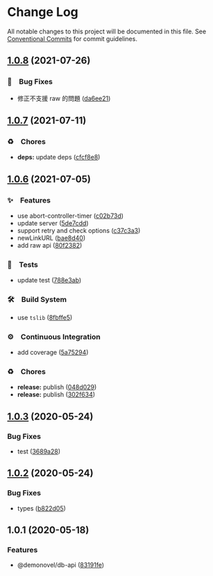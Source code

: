 # Change Log

All notable changes to this project will be documented in this file.
See [Conventional Commits](https://conventionalcommits.org) for commit guidelines.

## [1.0.8](https://github.com/demonovel/db-api/compare/@demonovel/db-api@1.0.7...@demonovel/db-api@1.0.8) (2021-07-26)


### 🐛　Bug Fixes

* 修正不支援 raw 的問題 ([da6ee21](https://github.com/demonovel/db-api/commit/da6ee2162a0cb2924f8f0ec8eef2013c1bdbb5de))





## [1.0.7](https://github.com/demonovel/db-api/compare/@demonovel/db-api@1.0.6...@demonovel/db-api@1.0.7) (2021-07-11)


### ♻️　Chores

* **deps:** update deps ([cfcf8e8](https://github.com/demonovel/db-api/commit/cfcf8e8103454c4becf9b7b819e31de06f2a9c67))





## [1.0.6](https://github.com/demonovel/db-api/compare/@demonovel/db-api@1.0.3...@demonovel/db-api@1.0.6) (2021-07-05)


### ✨　Features

* use abort-controller-timer ([c02b73d](https://github.com/demonovel/db-api/commit/c02b73d7a0c6865a0f14f9ae79f9386b571d29fc))
* update server ([5de7cdd](https://github.com/demonovel/db-api/commit/5de7cddf5910d0db1a541b170a6bbd0be407f75f))
* support retry and check options ([c37c3a3](https://github.com/demonovel/db-api/commit/c37c3a36d74117f9adc6fa242afa8aaa26d9cf33))
* newLinkURL ([bae8d40](https://github.com/demonovel/db-api/commit/bae8d402e167af8e700a5b776f089388c00fb7b2))
* add raw api ([80f2382](https://github.com/demonovel/db-api/commit/80f238214bc2c96042724e57f8d5983da1027aef))


### 🚨　Tests

* update test ([788e3ab](https://github.com/demonovel/db-api/commit/788e3aba0b3a62c6fb55dbf834a854e9559c9495))


### 🛠　Build System

* use `tslib` ([8fbffe5](https://github.com/demonovel/db-api/commit/8fbffe501052a80e01be938c9b7beef3a540d43c))


### ⚙️　Continuous Integration

* add coverage ([5a75294](https://github.com/demonovel/db-api/commit/5a75294e64cc87d923c68e0a7cb7e63f48588a9f))


### ♻️　Chores

* **release:** publish ([048d029](https://github.com/demonovel/db-api/commit/048d029a01591b210170305a06e82f71da811452))
* **release:** publish ([302f634](https://github.com/demonovel/db-api/commit/302f63483c0d69bc6589b1ab687d7ecd94dfdde7))





## [1.0.3](https://github.com/demonovel/db-api/compare/@demonovel/db-api@1.0.2...@demonovel/db-api@1.0.3) (2020-05-24)


### Bug Fixes

* test ([3689a28](https://github.com/demonovel/db-api/commit/3689a2860afe0f2f76f7a1945e4cc99bb846f2c8))





## [1.0.2](https://github.com/demonovel/db-api/compare/@demonovel/db-api@1.0.1...@demonovel/db-api@1.0.2) (2020-05-24)


### Bug Fixes

* types ([b822d05](https://github.com/demonovel/db-api/commit/b822d054b56f2f7e9465ccb9e51850c2c8ea7b04))





## 1.0.1 (2020-05-18)


### Features

* @demonovel/db-api ([83191fe](https://github.com/demonovel/db-api/commit/83191fe0dd35a6984677fb8a51e06a1f91f18a70))
